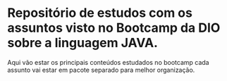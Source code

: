 # Repositório de estudos com os assuntos visto no Bootcamp da DIO sobre a linguagem JAVA.
Aqui vão estar os principais conteúdos estudados no bootcamp cada assunto vai estar em pacote separado para melhor organização.
